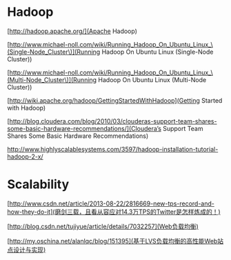 # Hadoop

[http://hadoop.apache.org/](Apache Hadoop)

[http://www.michael-noll.com/wiki/Running_Hadoop_On_Ubuntu_Linux_\(Single-Node_Cluster\)](Running Hadoop On Ubuntu Linux (Single-Node Cluster\))

[http://www.michael-noll.com/wiki/Running_Hadoop_On_Ubuntu_Linux_\(Multi-Node_Cluster\)](Running Hadoop On Ubuntu Linux (Multi-Node Cluster\))

[http://wiki.apache.org/hadoop/GettingStartedWithHadoop](Getting Started with Hadoop)

[http://blog.cloudera.com/blog/2010/03/clouderas-support-team-shares-some-basic-hardware-recommendations/](Cloudera’s Support Team Shares Some Basic Hardware Recommendations)

http://www.highlyscalablesystems.com/3597/hadoop-installation-tutorial-hadoop-2-x/


# Scalability

[http://www.csdn.net/article/2013-08-22/2816669-new-tps-record-and-how-they-do-it](磨剑三载，且看从容应对14.3万TPS的Twitter是怎样炼成的！)

[http://blog.csdn.net/tujiyue/article/details/7032257](Web负载均衡)

[http://my.oschina.net/alanlqc/blog/151395](基于LVS负载均衡的高性能Web站点设计与实现)
